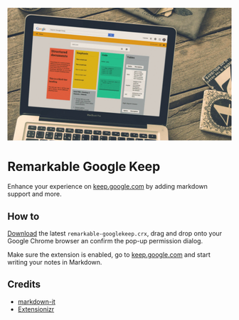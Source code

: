 ![](screenshot.gif)

# Remarkable Google Keep

Enhance your experience on [keep.google.com](https//keep.google.com) by adding markdown support and more.

## How to

[Download](https://github.com/sasindumendis/remarkable-googlekeep/releases/latest) the latest `remarkable-googlekeep.crx`, drag and drop onto your Google Chrome browser an confirm the pop-up permission dialog.

Make sure the extension is enabled, go to [keep.google.com](https//keep.google.com) and start writing your notes in Markdown.

## Credits

- [markdown-it](https//github.com/markdown-it/markdown-it)
- [Extensionizr](http://extensionizr.com/)

